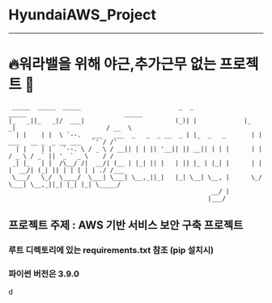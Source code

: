 # HyundaiAWS_Project

---

# 🔥워라밸을 위해 야근,추가근무 없는 프로젝트 🙏

```
 _____  _____  _____                           _  _               _____                           _____
|_   _||_   _|/  ___|                         (_)| |             |_   _|                         / __  \
  | |    | |  \ `--.   ___   ___  _   _  _ __  _ | |_  _   _       | |    ___   __ _  _ __ ___   `' / /'
  | |    | |   `--. \ / _ \ / __|| | | || '__|| || __|| | | |      | |   / _ \ / _` || '_ ` _ \    / /
 _| |_   | |  /\__/ /|  __/| (__ | |_| || |   | || |_ | |_| |      | |  |  __/| (_| || | | | | | ./ /___
 \___/   \_/  \____/  \___| \___| \__,_||_|   |_| \__| \__, |      \_/   \___| \__,_||_| |_| |_| \_____/
                                                        __/ |
                                                       |___/
```

## 프로젝트 주제 : AWS 기반 서비스 보안 구축 프로젝트

### 루트 디렉토리에 있는 requirements.txt 참조 (pip 설치시)

### 파이썬 버전은 3.9.0
d